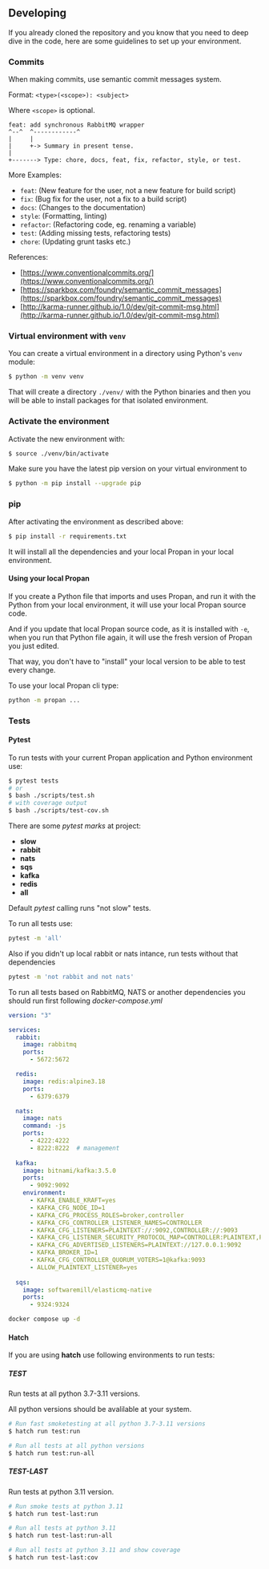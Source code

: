 ## Developing

If you already cloned the repository and you know that you need to deep dive in the code, here are some guidelines to set up your environment.

### Commits

When making commits, use semantic commit messages system.

Format: `<type>(<scope>): <subject>`

Where `<scope>` is optional.

```
feat: add synchronous RabbitMQ wrapper
^--^  ^------------^
|     |
|     +-> Summary in present tense.
|
+-------> Type: chore, docs, feat, fix, refactor, style, or test.
```

More Examples:

- `feat`: (New feature for the user, not a new feature for build script)
- `fix`: (Bug fix for the user, not a fix to a build script)
- `docs`: (Changes to the documentation)
- `style`: (Formatting, linting)
- `refactor`: (Refactoring code, eg. renaming a variable)
- `test`: (Adding missing tests, refactoring tests)
- `chore`: (Updating grunt tasks etc.)

References:

- [https://www.conventionalcommits.org/](https://www.conventionalcommits.org/)
- [https://sparkbox.com/foundry/semantic_commit_messages](https://sparkbox.com/foundry/semantic_commit_messages)
- [http://karma-runner.github.io/1.0/dev/git-commit-msg.html](http://karma-runner.github.io/1.0/dev/git-commit-msg.html)

### Virtual environment with `venv`

You can create a virtual environment in a directory using Python's `venv` module:

```bash
$ python -m venv venv
```

That will create a directory `./venv/` with the Python binaries and then you will be able to install packages for that isolated environment.

### Activate the environment

Activate the new environment with:

```bash
$ source ./venv/bin/activate
```

Make sure you have the latest pip version on your virtual environment to 
```bash
$ python -m pip install --upgrade pip
```

### pip

After activating the environment as described above:

```bash
$ pip install -r requirements.txt
```

It will install all the dependencies and your local Propan in your local environment.

#### Using your local Propan

If you create a Python file that imports and uses Propan, and run it with the Python from your local environment, it will use your local Propan source code.

And if you update that local Propan source code, as it is installed with `-e`, when you run that Python file again, it will use the fresh version of Propan you just edited.

That way, you don't have to "install" your local version to be able to test every change.

To use your local Propan cli type:

```bash
python -m propan ...
```

### Tests

#### Pytest

To run tests with your current Propan application and Python environment use:

```bash
$ pytest tests
# or
$ bash ./scripts/test.sh
# with coverage output
$ bash ./scripts/test-cov.sh
```

There are some *pytest marks* at project:

* **slow**
* **rabbit**
* **nats**
* **sqs**
* **kafka**
* **redis**
* **all**

Default *pytest* calling runs "not slow" tests.

To run all tests use:

```bash
pytest -m 'all'
```

Also if you didn't up local rabbit or nats intance, run tests without that dependencies

```bash
pytest -m 'not rabbit and not nats'
```

To run all tests based on RabbitMQ, NATS or another dependencies you should run first following *docker-compose.yml*

```yaml
version: "3"

services:
  rabbit:
    image: rabbitmq
    ports:
      - 5672:5672

  redis:
    image: redis:alpine3.18
    ports:
      - 6379:6379

  nats:
    image: nats
    command: -js
    ports:
      - 4222:4222
      - 8222:8222  # management
  
  kafka:
    image: bitnami/kafka:3.5.0
    ports:
      - 9092:9092
    environment:
      - KAFKA_ENABLE_KRAFT=yes
      - KAFKA_CFG_NODE_ID=1
      - KAFKA_CFG_PROCESS_ROLES=broker,controller
      - KAFKA_CFG_CONTROLLER_LISTENER_NAMES=CONTROLLER
      - KAFKA_CFG_LISTENERS=PLAINTEXT://:9092,CONTROLLER://:9093
      - KAFKA_CFG_LISTENER_SECURITY_PROTOCOL_MAP=CONTROLLER:PLAINTEXT,PLAINTEXT:PLAINTEXT
      - KAFKA_CFG_ADVERTISED_LISTENERS=PLAINTEXT://127.0.0.1:9092
      - KAFKA_BROKER_ID=1
      - KAFKA_CFG_CONTROLLER_QUORUM_VOTERS=1@kafka:9093
      - ALLOW_PLAINTEXT_LISTENER=yes
  
  sqs:
    image: softwaremill/elasticmq-native
    ports:
      - 9324:9324
```

```bash
docker compose up -d
```

#### Hatch

If you are using **hatch** use following environments to run tests:

##### **TEST**

Run tests at all python 3.7-3.11 versions.

All python versions should be avalilable at your system.

```bash
# Run fast smoketesting at all python 3.7-3.11 versions
$ hatch run test:run

# Run all tests at all python versions
$ hatch run test:run-all
```

##### **TEST-LAST**

Run tests at python 3.11 version.

```bash
# Run smoke tests at python 3.11
$ hatch run test-last:run

# Run all tests at python 3.11
$ hatch run test-last:run-all

# Run all tests at python 3.11 and show coverage
$ hatch run test-last:cov
```
